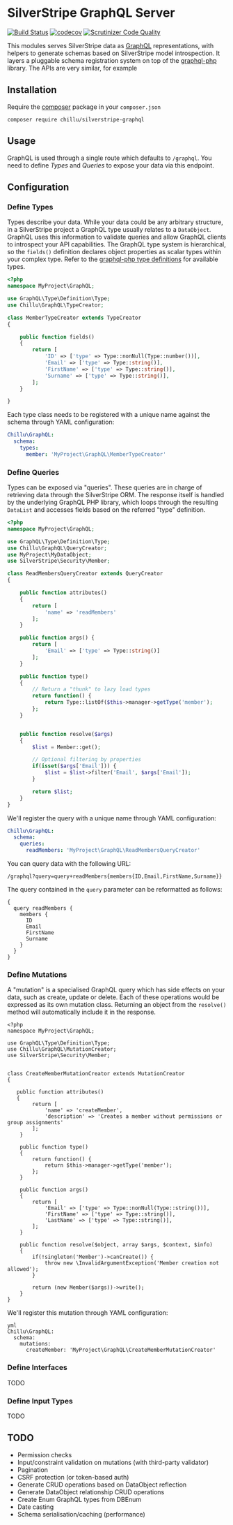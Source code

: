# SilverStripe GraphQL Server

[![Build Status](https://travis-ci.org/chillu/silverstripe-graphql.svg?branch=master)](https://travis-ci.org/chillu/silverstripe-graphql)
[![codecov](https://codecov.io/gh/chillu/silverstripe-graphql/branch/master/graph/badge.svg)](https://codecov.io/gh/chillu/silverstripe-graphql)
[![Scrutinizer Code Quality](https://scrutinizer-ci.com/g/chillu/silverstripe-graphql/badges/quality-score.png?b=master)](https://scrutinizer-ci.com/g/chillu/silverstripe-graphql/?branch=master)

This modules serves SilverStripe data as
[GraphQL](http://facebook.github.io/react/blog/2015/05/01/graphql-introduction.html) representations,
with helpers to generate schemas based on SilverStripe model introspection.
It layers a pluggable schema registration system on top of the
[graphql-php](https://github.com/webonyx/graphql-php) library.
The APIs are very similar, for example

## Installation

Require the [composer](http://getcomposer.org) package in your `composer.json`

```
composer require chillu/silverstripe-graphql
```

## Usage

GraphQL is used through a single route which defaults to `/graphql`.
You need to define *Types* and *Queries* to expose your data via this endpoint.

## Configuration

### Define Types

Types describe your data. While your data could be any arbitrary structure,
in a SilverStripe project a GraphQL type usually relates to a `DataObject`.
GraphQL uses this information to validate queries and allow GraphQL
clients to introspect your API capabilities. The GraphQL type system is hierarchical,
so the `fields()` definition declares object properties as scalar types within
your complex type. Refer to the [graphql-php type definitions](https://github.com/webonyx/graphql-php#type-system)
for available types.

```php
<?php
namespace MyProject\GraphQL;

use GraphQL\Type\Definition\Type;
use Chillu\GraphQL\TypeCreator;

class MemberTypeCreator extends TypeCreator
{

    public function fields()
    {
        return [
            'ID' => ['type' => Type::nonNull(Type::number())],
            'Email' => ['type' => Type::string()],
            'FirstName' => ['type' => Type::string()],
            'Surname' => ['type' => Type::string()],
        ];
    }

}

```

Each type class needs to be registered with a unique name against the schema
through YAML configuration:

```yml
Chillu\GraphQL:
  schema:
    types:
      member: 'MyProject\GraphQL\MemberTypeCreator'
```

### Define Queries

Types can be exposed via "queries". These queries are in charge of retrieving
data through the SilverStripe ORM. The response itself is handled by the
underlying GraphQL PHP library, which loops through the resulting `DataList`
and accesses fields based on the referred "type" definition.

```php
<?php
namespace MyProject\GraphQL;

use GraphQL\Type\Definition\Type;
use Chillu\GraphQL\QueryCreator;
use MyProject\MyDataObject;
use SilverStripe\Security\Member;

class ReadMembersQueryCreator extends QueryCreator
{

    public function attributes()
    {
        return [
            'name' => 'readMembers'
        ];
    }

    public function args() {
        return [
            'Email' => ['type' => Type::string()]
        ];
    }

    public function type()
    {
        // Return a "thunk" to lazy load types
        return function() {
            return Type::listOf($this->manager->getType('member');
        };
    }


    public function resolve($args)
    {
        $list = Member::get();

        // Optional filtering by properties
        if(isset($args['Email'])) {
            $list = $list->filter('Email', $args['Email']);
        }

        return $list;
    }
}

```

We'll register the query with a unique name through YAML configuration:

```yml
Chillu\GraphQL:
  schema:
    queries:
      readMembers: 'MyProject\GraphQL\ReadMembersQueryCreator'
```

You can query data with the following URL:

```
/graphql?query=query+readMembers{members{ID,Email,FirstName,Surname}}
```

The query contained in the `query` parameter can be reformatted as follows:

```
{
  query readMembers {
    members {
      ID
      Email
      FirstName
      Surname
    }
  }
}
```

### Define Mutations

A "mutation" is a specialised GraphQL query which has side effects on your data,
such as create, update or delete. Each of these operations would be expressed
as its own mutation class. Returning an object from the `resolve()` method
will automatically include it in the response.

```
<?php
namespace MyProject\GraphQL;

use GraphQL\Type\Definition\Type;
use Chillu\GraphQL\MutationCreator;
use SilverStripe\Security\Member;


class CreateMemberMutationCreator extends MutationCreator
{

   public function attributes()
   {
        return [
            'name' => 'createMember',
            'description' => 'Creates a member without permissions or group assignments'
        ];
    }

    public function type()
    {
        return function() {
            return $this->manager->getType('member');
        };
    }

    public function args()
    {
        return [
            'Email' => ['type' => Type::nonNull(Type::string())],
            'FirstName' => ['type' => Type::string()],
            'LastName' => ['type' => Type::string()],
        ];
    }

    public function resolve($object, array $args, $context, $info)
    {
        if(!singleton('Member')->canCreate()) {
            throw new \InvalidArgumentException('Member creation not allowed');
        }

        return (new Member($args))->write();
    }
}
```

We'll register this mutation through YAML configuration:

```
yml
Chillu\GraphQL:
  schema:
    mutations:
      createMember: 'MyProject\GraphQL\CreateMemberMutationCreator'
```

### Define Interfaces

TODO

### Define Input Types

TODO

## TODO

 * Permission checks
 * Input/constraint validation on mutations (with third-party validator)
 * Pagination
 * CSRF protection (or token-based auth)
 * Generate CRUD operations based on DataObject reflection
 * Generate DataObject relationship CRUD operations
 * Create Enum GraphQL types from DBEnum
 * Date casting
 * Schema serialisation/caching (performance)
